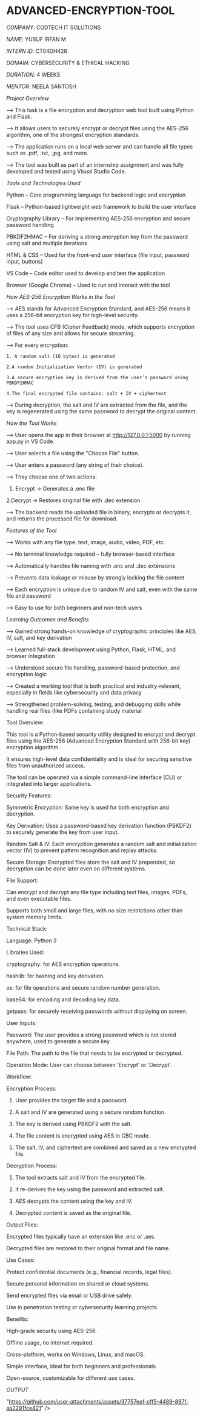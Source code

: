 # ADVANCED-ENCRYPTION-TOOL

*COMPANY*: CODTECH IT SOLUTIONS

*NAME*: YUSUF IRFAN M

*INTERN ID*: CT04DH428

*DOMAIN*: CYBERSECURITY & ETHICAL HACKING

*DURATION*: 4 WEEKS

*MENTOR*: NEELA SANTOSH

*Project Overview*

--> This task is a file encryption and decryption web tool built using Python and Flask.

--> It allows users to securely encrypt or decrypt files using the AES-256 algorithm, one of the strongest encryption standards.

--> The application runs on a local web server and can handle all file types such as .pdf, .txt, .jpg, and more.

--> The tool was built as part of an internship assignment and was fully developed and tested using Visual Studio Code.

*Tools and Technologies Used*

Python – Core programming language for backend logic and encryption

Flask – Python-based lightweight web framework to build the user interface

Cryptography Library – For implementing AES-256 encryption and secure password handling

PBKDF2HMAC – For deriving a strong encryption key from the password using salt and multiple iterations

HTML & CSS – Used for the front-end user interface (file input, password input, buttons)

VS Code – Code editor used to develop and test the application

Browser (Google Chrome) – Used to run and interact with the tool

*How AES-256 Encryption Works in the Tool*

--> AES stands for Advanced Encryption Standard, and AES-256 means it uses a 256-bit encryption key for high-level security.

--> The tool uses CFB (Cipher Feedback) mode, which supports encryption of files of any size and allows for secure streaming.

--> For every encryption:

    1. A random salt (16 bytes) is generated

    2.A random Initialization Vector (IV) is generated

    3.A secure encryption key is derived from the user’s password using PBKDF2HMAC

    4.The final encrypted file contains: salt + IV + ciphertext

--> During decryption, the salt and IV are extracted from the file, and the key is regenerated using the same password to decrypt the original content.

*How the Tool Works*

--> User opens the app in their browser at http://127.0.0.1:5000 by running app.py in VS Code.

--> User selects a file using the "Choose File" button.

--> User enters a password (any string of their choice).

--> They choose one of two actions:

   1. Encrypt → Generates a .enc file

   2.Decrypt → Restores original file with .dec extension


--> The backend reads the uploaded file in binary, encrypts or decrypts it, and returns the processed file for download.

*Features of the Tool*

--> Works with any file type: text, image, audio, video, PDF, etc.

--> No terminal knowledge required – fully browser-based interface

--> Automatically handles file naming with .enc and .dec extensions

--> Prevents data leakage or misuse by strongly locking the file content

--> Each encryption is unique due to random IV and salt, even with the same file and password

--> Easy to use for both beginners and non-tech users

*Learning Outcomes and Benefits*

--> Gained strong hands-on knowledge of cryptographic principles like AES, IV, salt, and key derivation

--> Learned full-stack development using Python, Flask, HTML, and browser integration

--> Understood secure file handling, password-based protection, and encryption logic

--> Created a working tool that is both practical and industry-relevant, especially in fields like cybersecurity and data privacy

--> Strengthened problem-solving, testing, and debugging skills while handling real files (like PDFs containing study material


Tool Overview:

This tool is a Python-based security utility designed to encrypt and decrypt files using the AES-256 (Advanced Encryption Standard with 256-bit key) encryption algorithm.

It ensures high-level data confidentiality and is ideal for securing sensitive files from unauthorized access.

The tool can be operated via a simple command-line interface (CLI) or integrated into larger applications.


Security Features:

Symmetric Encryption: Same key is used for both encryption and decryption.

Key Derivation: Uses a password-based key derivation function (PBKDF2) to securely generate the key from user input.

Random Salt & IV: Each encryption generates a random salt and initialization vector (IV) to prevent pattern recognition and replay attacks.

Secure Storage: Encrypted files store the salt and IV prepended, so decryption can be done later even on different systems.


File Support:

Can encrypt and decrypt any file type including text files, images, PDFs, and even executable files.

Supports both small and large files, with no size restrictions other than system memory limits.



Technical Stack:

Language: Python 3

Libraries Used:

cryptography: for AES encryption operations.

hashlib: for hashing and key derivation.

os: for file operations and secure random number generation.

base64: for encoding and decoding key data.

getpass: for securely receiving passwords without displaying on screen.




User Inputs:

Password: The user provides a strong password which is not stored anywhere, used to generate a secure key.

File Path: The path to the file that needs to be encrypted or decrypted.

Operation Mode: User can choose between 'Encrypt' or 'Decrypt'.



Workflow:

Encryption Process:

1. User provides the target file and a password.


2. A salt and IV are generated using a secure random function.


3. The key is derived using PBKDF2 with the salt.


4. The file content is encrypted using AES in CBC mode.


5. The salt, IV, and ciphertext are combined and saved as a new encrypted file.



Decryption Process:

1. The tool extracts salt and IV from the encrypted file.


2. It re-derives the key using the password and extracted salt.


3. AES decrypts the content using the key and IV.


4. Decrypted content is saved as the original file.





Output Files:

Encrypted files typically have an extension like .enc or .aes.

Decrypted files are restored to their original format and file name.



Use Cases:

Protect confidential documents (e.g., financial records, legal files).

Secure personal information on shared or cloud systems.

Send encrypted files via email or USB drive safely.

Use in penetration testing or cybersecurity learning projects.



Benefits:

High-grade security using AES-256.

Offline usage, no internet required.

Cross-platform, works on Windows, Linux, and macOS.

Simple interface, ideal for both beginners and professionals.

Open-source, customizable for different use cases.


*OUTPUT*

"https://github.com/user-attachments/assets/37757eef-cff5-4489-897f-aa2291fce421" />
